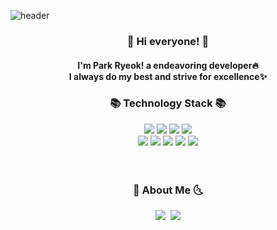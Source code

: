![header](https://capsule-render.vercel.app/api?type=slice&color=gradient&customColorList=3&height=200&section=header&text=new%20fervor();&fontSize=90&fontColor=000000&fontAlign=50&fontAlignY=70)

<h3 align="center">👋 Hi everyone! 👋</h3>
<h4 align="center">I'm Park Ryeok! a endeavoring developer🔥<br>I always do my best and strive for excellence✨</h4>
<h3 align="center">📚 Technology Stack 📚</h3>
<div align="center">
  <img src="https://img.shields.io/badge/-JAVA-green?style=plastic"/> <img src="https://img.shields.io/badge/-SpringBoot-orange?style=plastic"/> <img       src="https://img.shields.io/badge/-MySQL-yellowgreen?style=plastic"/> <img src="https://img.shields.io/badge/-JAVASCRIPT-blue?style=plastic"/><br>
  <img src="https://img.shields.io/badge/-MyBatis-lightgrey?style=plastic"/>
  <img src="https://img.shields.io/badge/-HTML-brightgreen?style=plastic"/>
  <img src="https://img.shields.io/badge/-CSS-yellow?style=plastic"/>
  <img src="https://img.shields.io/badge/-AWS-black?style=plastic"/>
  <img src="https://img.shields.io/badge/-Git-black?style=plastic"/>
</div>
<br>
<br>
<h3 align="center"> 🌛 About Me 🌜 </h3>
<div align="center">
<a href="https://www.notion.so/Ryeok-s-since-11-08-c65e1ba4ca8547c5aa34bfe1cd5868c0"><img src="https://img.shields.io/badge/Tech%20Blog-3399FF?style=flat-square&logo=Notion&logoColor=white&link= https://www.notion.so/since-11-08-c65e1ba4ca8547c5aa34bfe1cd5868c0"/></a>&nbsp
<a href="pryeok@gmail.com"><img src="https://img.shields.io/badge/Gmail-d14836?style=flat-square&logo=Gmail&logoColor=white&link=pryeok@gmail.com"/></a>
</div>


